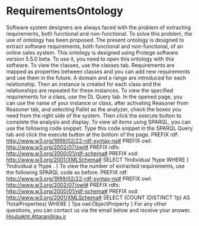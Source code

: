# RequirementsOntology
Software system designers are always faced with the problem of extracting requirements, both functional and non-functional. 
To solve this problem, the use of ontology has been proposed. The present ontology is designed to extract software requirements, both functional and non-functional, of an online sales system.
This ontology is designed using Protege software version 5.5.0 beta. To use it, you need to open this ontology with this software. 
To view the classes, use the classes tab. Requirements are mapped as properties between classes and you can add new requirements and use them in the future.
A domain and a range are introduced for each relationship. Then an instance is created for each class and the relationships are repeated for these instances.
To view the specified requirements for a class, use the DL Query tab. 
In the opened page, you can use the name of your instance or class, after activating Reasoner from Reasoner tab, and selecting Pallet as the analyzer, check the boxes you need from the right side of the system. Then click the execute button to complete the analysis and display.
To view all items using SPARQL, you can use the following code snippet. Type this code snippet in the SPARQL Query tab and click the execute button at the bottom of the page.
PREFIX rdf: <http://www.w3.org/1999/02/22-rdf-syntax-ns#>
PREFIX owl: <http://www.w3.org/2002/07/owl#>
PREFIX rdfs: <http://www.w3.org/2000/01/rdf-schema#>
PREFIX xsd: <http://www.w3.org/2001/XMLSchema#>
SELECT ?individual ?type
WHERE {
?individual a ?type .
}
To view the number of extracted requirements, use the following SPARQL code as before.
PREFIX rdf: <http://www.w3.org/1999/02/22-rdf-syntax-ns#>
PREFIX owl: <http://www.w3.org/2002/07/owl#>
PREFIX rdfs: <http://www.w3.org/2000/01/rdf-schema#>
PREFIX xsd: <http://www.w3.org/2001/XMLSchema#>
SELECT (COUNT (DISTINCT ?p) AS ?totalProperties)
WHERE {
?pa owl:ObjectProperty
}
For any other questions, you can contact us via the email below and receive your answer.
Houbakht.Attaran@iau.ir

